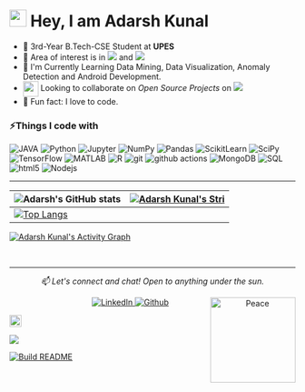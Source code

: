<h1><img src="https://emojis.slackmojis.com/emojis/images/1531849430/4246/blob-sunglasses.gif?1531849430" width="30"/> Hey, I am Adarsh Kunal</h1>


- 🏢 3rd-Year B.Tech-CSE Student at **UPES**
- 🔭 Area of interest is in <img src="https://img.shields.io/badge/Machine Learning-success"> and <img src="https://img.shields.io/badge/Software Development-blue">
- 🌱 I'm Currently Learning Data Mining, Data Visualization, Anomaly Detection and Android Development. 
- <img align ='center' width ='27' src='https://media.giphy.com/media/LnQjpWaON8nhr21vNW/giphy.gif'> Looking to collaborate on *Open Source Projects* on <img src="https://img.shields.io/badge/Machine Learning-blue">
- 👯 Fun fact: I love to code.


<h3>⚡Things I code with</h3>
<p>
<img alt="JAVA" src="https://img.shields.io/badge/Java-00599C?style=flat-square&logo=openjdk&logoColor=white"><a>
<img alt="Python" src="https://img.shields.io/badge/Python-FFD43B?style=flat-square&logo=python&logoColor=darkgreen"></a>
<img alt="Jupyter" src="https://img.shields.io/badge/Jupyter-F37626.svg?&style=flat-square&logo=Jupyter&logoColor=white"></a>
<img alt="NumPy" src="https://img.shields.io/badge/Numpy-777BB4?style=flat-square&logo=numpy&logoColor=white"></a>
<img alt="Pandas" src="https://img.shields.io/badge/Pandas-2C2D72?style=flat-square&logo=pandas&logoColor=white"></a>
<img alt="ScikitLearn" src="https://img.shields.io/badge/scikit_learn-F7931E?style=flat-square&logo=scikit-learn&logoColor=white"></a>
<img alt="SciPy" src="https://img.shields.io/badge/SciPy-%230C55A5?style=flat-square&logo=scipy&logoColor=white"></a>
<img alt="TensorFlow" src="https://img.shields.io/badge/TensorFlow-FF6F00?style=flat-square&logo=TensorFlow&logoColor=white"></a>    
<img alt="MATLAB" src="https://img.shields.io/badge/-MATLAB-fb4f14?style=flat-square&logo=Mathworks&logoColor=white"></a>
<img alt="R" src="https://img.shields.io/badge/-R-276DC3?style=flat-square&logo=R&logoColor=white"></a>
  <img alt="git" src="https://img.shields.io/badge/-Git-F05032?style=flat-square&logo=git&logoColor=white"><a>
  <img alt="github actions" src="https://img.shields.io/badge/-Github_Actions-2088FF?style=flat-square&logo=github-actions&logoColor=white"><a>
  <img alt="MongoDB" src="https://img.shields.io/badge/-MongoDB-13aa52?style=flat-square&logo=mongodb&logoColor=white"><a>
  <img alt="SQL" src="https://img.shields.io/badge/-SQL-CB3837?style=flat-square&logo=SQL&logoColor=white"><a>
  <img alt="html5" src="https://img.shields.io/badge/-HTML5-E34F26?style=flat-square&logo=html5&logoColor=white"><a>
  <img alt="Nodejs" src="https://img.shields.io/badge/-Nodejs-43853d?style=flat-square&logo=Node.js&logoColor=white"><a>
</p>

---
| ![Adarsh's GitHub stats](https://github-readme-stats.vercel.app/api?username=kunaladarsh&show_icons=true&theme=radical) | [![Adarsh Kunal's Stri](https://streak-stats.demolab.com?user=kunaladarsh&theme=dark&border_radius=7&mode=weekly)](https://git.io/streak-stats) |
| ------------------------------------------------------------ | ------------------------------------------------------------ |
| [![Top Langs](https://github-readme-stats.vercel.app/api/top-langs/?username=kunaladarsh&layout=compact&&show_icons=true&theme=radical)](https://github.com/kunaladarsh/github-readme-stats) |                                                              |

<a href="https://github.com/kunaladarsh/github-readme-activity-graph">
 <img alt="Adarsh Kunal's Activity Graph" src="https://github-readme-activity-graph.cyclic.app/graph/?username=kunaladarsh&bg_color=1F222E&color=F8D866&line=F85D7F&point=FFFFFF&hide_border=true">
</a>





<!--  /// This code be not used ///
[![Adarsh Kunal's github activity graph](https://github-readme-activity-graph.cyclic.app/graph?username=kunaladarsh&bg_color=121212&color=d01bc4&line=9e4c98&point=dd13a7&area=true&hide_border=true)](https://github.com/kunaladarsh/github-readme-activity-graph)
 Github Activities 
## 📈 Github Stats
 <h3>🔥 Streak Stats</h3>
 <a href="https://github.com/kunaladarsh/github-readme-streak-stats">
  <p><img src="https://streak-stats.demolab.com?user=AdarshKunal&theme=monokai-metallian&hide_border=true&mode=weekly&fire=DD2727"></p>
</a>
 <h3>💻 GitHub Profile Stats</h3>
 <a href="https://github.com/kunaladarsh/github-readme-stats">
  <img alt="Github Stats" src="https://denvercoder1-github-readme-stats.vercel.app/api/?username=kunaladarsh&show_icons=true&include_all_commits=true&count_private=true&theme=react&hide_border=true&bg_color=1F222E&title_color=F85D7F&icon_color=F8D866" height="192px">
</a>
<a href="https://github.com/kunaladarsh/github-readme-stats">
 <img alt="AdarshKunal's Top Languages" src="https://github-readme-stats.vercel.app/api/top-langs/?username=kunaladarsh&langs_count=8&layout=compact&theme=react&hide_border=true&bg_color=1F222E&title_color=F85D7F&icon_color=F8D866&hide=Jupyter%20Notebook" height="192px">
</a>
<a href="https://github.com/kunaladarsh/github-readme-activity-graph">
 <img alt="Activity Graph" src="https://github-readme-activity-graph.cyclic.app/graph/?username=kunaladarsh&bg_color=1F222E&color=F8D866&line=F85D7F&point=FFFFFF&hide_border=true">
</a>
-->



</p><br>
<!--Connect Section-->
<hr>
<p align="center">
<i>📫 Let's connect and chat! Open to anything under the sun.</i><br>
<p align="center">
	&nbsp;&nbsp;&nbsp;&nbsp;&nbsp;&nbsp;&nbsp;&nbsp;&nbsp;&nbsp;&nbsp;&nbsp;&nbsp;&nbsp;&nbsp;&nbsp;&nbsp;&nbsp;
	<a href="https://linkedin.com/in/adarsh-kunal-27a6021b9">
		<img alt="LinkedIn" src="https://img.shields.io/badge/linkedin-%230077B5.svg?&style=for-the-badge&logo=linkedin&logoColor=white"/>
	</a>
  <a href="https://github.com/kunaladarsh" target="_blank"><img alt="Github" src="https://img.shields.io/badge/GitHub-%2312100E.svg?&style=for-the-badge&logo=Github&logoColor=white" /></a>

<img align="right" src="https://res.cloudinary.com/murshidazher/image/upload/w_auto,dpr_1.0,c_scale,f_webp,fl_awebp.progressive.progressive:semi,f_webp,fl_awebp,q_100/readme-peace.png" height="150" title="Peace" />
</p>

<!-- Profile Views -->
<p align="left"><img src="https://komarev.com/ghpvc/?username=kunaladarsh&label=Profile%20views&color=0e75b6&style=flat" alt="kunaladarsh" height=21px/></p>
<p href="https://github.com/kunaladarsh" alt="Activity"><img src="https://img.shields.io/github/commit-activity/m/kunaladarsh/kunaladarsh"/></p> 
<a href="https://github.com/kunaladarsh/kunaladarsh/actions"><img alt="Build README" src="https://github.com/milaan9/milaan9/workflows/Build%20README/badge.svg"></a>

<!-- **[Visit my website &rarr;](https://)** -->
